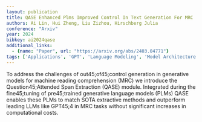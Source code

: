 ```yaml
---
layout: publication
title: QASE Enhanced Plms Improved Control In Text Generation For MRC
authors: Ai Lin, Hui Zheng, Liu Zizhou, Hirschberg Julia
conference: "Arxiv"
year: 2024
bibkey: ai2024qase
additional_links:
  - {name: "Paper", url: "https://arxiv.org/abs/2403.04771"}
tags: ['Applications', 'GPT', 'Language Modeling', 'Model Architecture']
---
```

To address the challenges of out45;of45;control generation in generative models for machine reading comprehension (MRC) we introduce the Question45;Attended Span Extraction (QASE) module. Integrated during the fine45;tuning of pre45;trained generative language models (PLMs) QASE enables these PLMs to match SOTA extractive methods and outperform leading LLMs like GPT45;4 in MRC tasks without significant increases in computational costs.
